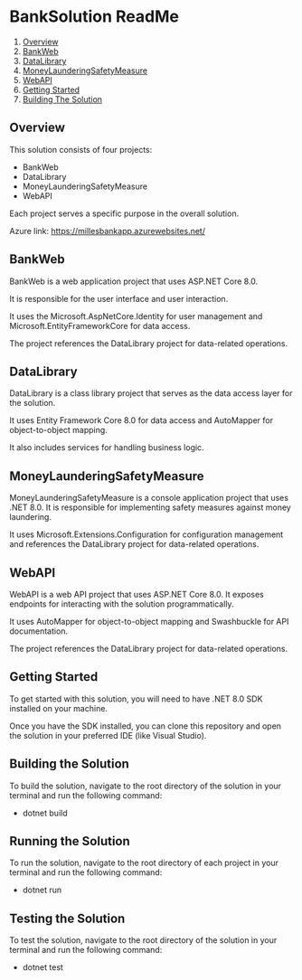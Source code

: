 # BankSolution ReadMe

1. [Overview](#overview)
2. [BankWeb](#bankweb)
3. [DataLibrary](#datalibrary)
4. [MoneyLaunderingSafetyMeasure](#moneylaunderingsafetymeasure)
5. [WebAPI](#webapi)
6. [Getting Started](#getting)
7. [Building The Solution](#building)


## Overview
This solution consists of four projects: 
* BankWeb
* DataLibrary
* MoneyLaunderingSafetyMeasure
* WebAPI

Each project serves a specific purpose in the overall solution.

Azure link:
https://millesbankapp.azurewebsites.net/

## BankWeb
BankWeb is a web application project that uses ASP.NET Core 8.0. 

It is responsible for the user interface and user interaction. 

It uses the Microsoft.AspNetCore.Identity for user management and Microsoft.EntityFrameworkCore for data access. 

The project references the DataLibrary project for data-related operations.

## DataLibrary
DataLibrary is a class library project that serves as the data access layer for the solution. 

It uses Entity Framework Core 8.0 for data access and AutoMapper for object-to-object mapping. 

It also includes services for handling business logic.

## MoneyLaunderingSafetyMeasure
MoneyLaunderingSafetyMeasure is a console application project that uses .NET 8.0. It is responsible for implementing safety measures against money laundering. 

It uses Microsoft.Extensions.Configuration for configuration management and references the DataLibrary project for data-related operations.

## WebAPI
WebAPI is a web API project that uses ASP.NET Core 8.0. It exposes endpoints for interacting with the solution programmatically. 

It uses AutoMapper for object-to-object mapping and Swashbuckle for API documentation. 

The project references the DataLibrary project for data-related operations.

## Getting Started
To get started with this solution, you will need to have .NET 8.0 SDK installed on your machine. 

Once you have the SDK installed, you can clone this repository and open the solution in your preferred IDE (like Visual Studio).

## Building the Solution
To build the solution, navigate to the root directory of the solution in your terminal and run the following command:
* dotnet build

## Running the Solution
To run the solution, navigate to the root directory of each project in your terminal and run the following command:
* dotnet run

## Testing the Solution
To test the solution, navigate to the root directory of the solution in your terminal and run the following command:
* dotnet test
